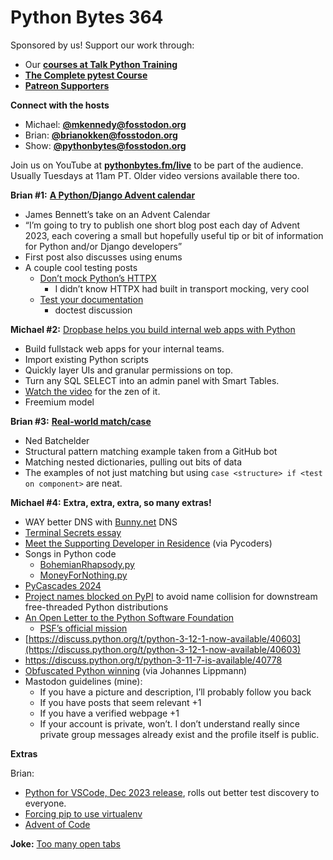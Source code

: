 # Python Bytes 364

Sponsored by us! Support our work through:

- Our [**courses at Talk Python Training**](https://training.talkpython.fm/)
- [**The Complete pytest Course**](https://courses.pythontest.com/p/complete-pytest-course)
- [**Patreon Supporters**](https://www.patreon.com/pythonbytes)

**Connect with the hosts**

- Michael: [**@mkennedy@fosstodon.org**](https://fosstodon.org/@mkennedy)
- Brian: [**@brianokken@fosstodon.org**](https://fosstodon.org/@brianokken)
- Show: [**@pythonbytes@fosstodon.org**](https://fosstodon.org/@pythonbytes)

Join us on YouTube at [**pythonbytes.fm/live**](https://pythonbytes.fm/stream/live) to be part of the audience. Usually Tuesdays at 11am PT. Older video versions available there too.

**Brian #1:** [**A Python/Django Advent calendar**](https://www.b-list.org/weblog/2023/dec/03/python-enums/)

- James Bennett’s take on an Advent Calendar
- “I’m going to try to publish one short blog post each day of Advent 2023, each covering a small but hopefully useful tip or bit of information for Python and/or Django developers”
- First post also discusses using enums
- A couple cool testing posts
    - [Don’t mock Python’s HTTPX](https://www.b-list.org/weblog/2023/dec/08/mock-python-httpx/)
        - I didn’t know HTTPX had built in transport mocking, very cool
    - [Test your documentation](https://www.b-list.org/weblog/2023/dec/10/python-doctest/)
        - doctest discussion

**Michael #2:** [Dropbase helps you build internal web apps with Python](https://www.dropbase.io)

- Build fullstack web apps for your internal teams. 
- Import existing Python scripts 
- Quickly layer UIs and granular permissions on top.
- Turn any SQL SELECT into an admin panel with Smart Tables.
- [Watch the video](https://www.youtube.com/watch?v=_tT0cAUTXRk) for the zen of it.
- Freemium model

**Brian #3:** [**Real-world match/case**](https://nedbatchelder.com/blog/202312/realworld_matchcase.html)

- Ned Batchelder
- Structural pattern matching example taken from a GitHub bot
- Matching nested dictionaries, pulling out bits of data
- The examples of not just matching but using `case <structure> if <test on component>` are neat.

**Michael #4:** **Extra, extra, extra, so many extras!**

- WAY better DNS with [Bunny.net](https://bunny.net?ref=b4f3tqcyae) DNS
- [Terminal Secrets essay](https://mkennedy.codes/posts/hide-those-terminal-secrets/)
- [Meet the Supporting Developer in Residence](https://discuss.python.org/t/welcoming-the-supporting-developer-in-residence/39702) (via Pycoders)
- Songs in Python code
    - [BohemianRhapsody.py](https://gist.github.com/JoeRecursionJoe/f7db427644e5eee7831b2051528a7455)
    - [MoneyForNothing.py](https://gist.github.com/JoeRecursionJoe/c383a5731816e5e4214e6540957206a6)
- [PyCascades 2024](https://2024.pycascades.com)
- [Project names blocked on PyPI](https://discuss.python.org/t/project-names-blocked-on-pypi-to-avoid-name-collision-for-downstream-free-threaded-python-distributions/40412) to avoid name collision for downstream free-threaded Python distributions
- [An Open Letter to the Python Software Foundation](https://pythonafrica.blogspot.com/2023/12/an-open-letter-to-python-software_5.html)
    - [PSF’s official mission](https://www.python.org/psf/mission/)
- [https://discuss.python.org/t/python-3-12-1-now-available/40603](https://discuss.python.org/t/python-3-12-1-now-available/40603)
- https://discuss.python.org/t/python-3-11-7-is-available/40778
- [Obfuscated Python winning](https://pyobfusc.com/#winners) (via Johannes Lippmann)
- Mastodon guidelines (mine): 
    - If you have a picture and description, I’ll probably follow you back
    - If you have posts that seem relevant +1 
    - If you have a verified webpage +1 
    - If your account is private, won’t. I don’t understand really since private group messages already exist and the profile itself is public.

**Extras** 

Brian:

- [Python for VSCode, Dec 2023 release](https://devblogs.microsoft.com/python/python-in-visual-studio-code-december-2023-release/), rolls out better test discovery to everyone.  
- [Forcing pip to use virtualenv](https://daniel.feldroy.com/posts/til-2023-12-forcing-pip-to-use-virtualenv)
- [Advent of Code](https://adventofcode.com)


**Joke:** [Too many open tabs](https://toot.cat/@rey/111490014071172735)

